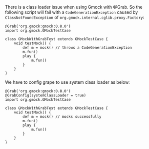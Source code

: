 There is a class loader issue when using Gmock with @Grab. So the following script will fail with a `CodeGenerationException` caused by `ClassNotFoundException` of `org.gmock.internal.cglib.proxy.Factory`:

```
@Grab('org.gmock:gmock:0.8.0')
import org.gmock.GMockTestCase

class GMockWithGrabTest extends GMockTestCase {
    void testMock() {
        def m = mock() // throws a CodeGenerationException
        m.fun()
        play {
            m.fun()
        }
    }
}
```

We have to config grape to use system class loader as below:

```
@Grab('org.gmock:gmock:0.8.0')
@GrabConfig(systemClassLoader = true)
import org.gmock.GMockTestCase

class GMockWithGrabTest extends GMockTestCase {
    void testMock() {
        def m = mock() // mocks successfully
        m.fun()
        play {
            m.fun()
        }
    }
}
```
